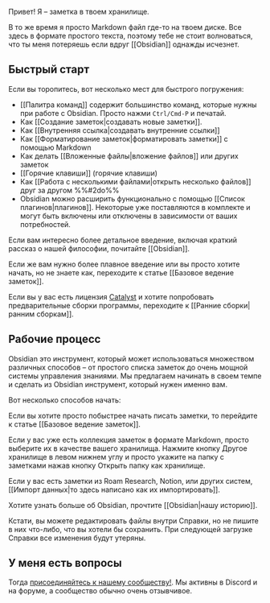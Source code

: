 Привет! Я – заметка в твоем хранилище. 

В то же время я просто Markdown файл где-то на твоем диске. Все здесь в формате простого текста, поэтому тебе не стоит волноваться, что ты меня потеряешь если вдруг [[Obsidian]] однажды исчезнет.

## Быстрый старт

Если вы торопитесь, вот несколько мест для быстрого погружения:

- [[Палитра команд]] содержит большинство команд, которые нужны при работе с Obsidian. Просто нажми `Ctrl/Cmd-P` и печатай.
- Как [[Создание заметок|создавать новые заметки]].
- Как [[Внутренняя ссылка|создавать внутренние ссылки]]
- Как [[Форматирование заметок|форматировать заметки]] с помощью Markdown
- Как делать [[Вложенные файлы|вложение файлов]] или других заметок
- [[Горячие клавиши]] (горячие клавиши)
- Как [[Работа с несколькими файлами|открыть несколько файлов]] друг за другом %%#2do%%
- Obsidian можно расширить функционально с помощью [[Список плагинов|плагинов]]. Некоторые уже поставляются в комплекте и могут быть включены или отключены в зависимости от ваших потребностей.

Если вам интересно более детальное введение, включая краткий рассказ о нашей философии, почитайте [[Obsidian]].

Если же вам нужно более плавное введение или вы просто хотите начать, но не знаете как, переходите к статье [[Базовое ведение заметок]].

Если вы у вас есть лицензия [Catalyst](https://obsidian.md/pricing) и хотите попробовать предварительные сборки программы, переходите к [[Ранние сборки|ранним сборкам]].

## Рабочие процесс

Obsidian это инструмент, который может использоваться множеством различных способов – от простого списка заметок до очень мощной системы управления знаниями. Мы предлагаем начинать в своем темпе и сделать из Obsidian инструмент, который нужен именно вам. 

Вот несколько способов начать:

Если вы хотите просто побыстрее начать писать заметки, то перейдите к статье [[Базовое ведение заметок]].

Если у вас уже есть коллекция заметок в формате Markdown, просто выберите их в качестве вашего хранилища. Нажмите кнопку Другое хранилище в левом нижнем углу и просто укажите на папку с заметками нажав кнопку Открыть папку как хранилище.

Если у вас есть заметки из Roam Research, Notion, или других систем, [[Импорт данных|то здесь написано как их импортировать]].

Хотите узнать больше об Obsidian, прочтите [[Obsidian|нашу историю]].

Кстати, вы можете редактировать файлы внутри Справки, но не пишите в них что-либо, что вы хотели бы сохранить. При следующей загрузке Справки все изменения будут утеряны.

## У меня есть вопросы

Тогда [присоединяйтесь к нашему сообществу!](https://obsidian.md/community). Мы активны в Discord и на форуме, а сообщество обычно очень отзывчивое.